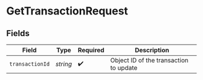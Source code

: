 # GetTransactionRequest


## Fields

| Field                                  | Type                                   | Required                               | Description                            |
| -------------------------------------- | -------------------------------------- | -------------------------------------- | -------------------------------------- |
| `transactionId`                        | *string*                               | :heavy_check_mark:                     | Object ID of the transaction to update |